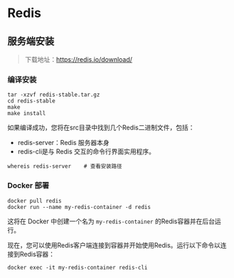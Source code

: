 # Redis

## 服务端安装

> 下载地址：https://redis.io/download/

### 编译安装

```shell
tar -xzvf redis-stable.tar.gz
cd redis-stable
make
make install
```

如果编译成功，您将在src目录中找到几个Redis二进制文件，包括：

- redis-server：Redis 服务器本身
- redis-cli是与 Redis 交互的命令行界面实用程序。

```shell
whereis redis-server	# 查看安装路径
```

### Docker 部署

```shell
docker pull redis
docker run --name my-redis-container -d redis
```

这将在 Docker 中创建一个名为 `my-redis-container` 的Redis容器并在后台运行。


现在，您可以使用Redis客户端连接到容器并开始使用Redis。运行以下命令以连接到Redis容器：

```shell
docker exec -it my-redis-container redis-cli
```

# 
